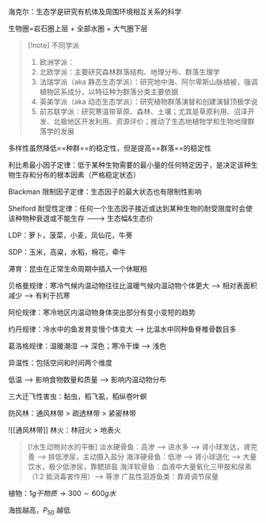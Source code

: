 海克尔：生态学是研究有机体及周围环境相互关系的科学

生物圈=岩石圈上层 + 全部水圈 + 大气圈下层

>[!note] 不同学派
>
> 1. 欧洲学派：
> 	1. 北欧学派：主要研究森林群落结构、地理分布、群落生理学
> 	2. 法瑞学派（aka 静态生态学派）：研究地中海、阿尔卑斯山脉植被，强调植物区系成分，以特征种为群落分类主要依据
> 2. 英美学派（aka 动态生态学派）：研究植物群落演替和创建演替顶极学说
> 3. 前苏联学派：研究寒温带草原、森林、土壤；尤其是草原利用、沼泽开发、北极地区开发利用、资源评价；推动了生态地植物学和生物地理群落学的发展

多样性虽然降低==种群==的稳定性，但是提高==群落==的稳定性

利比希最小因子定律：低于某种生物需要的最小量的任何特定因子，是决定该种生物生存和分布的根本因素（严格稳定状态）

Blackman 限制因子定律：生态因子的最大状态也有限制性影响

Shelford 耐受性定律：任何一个生态因子接近或达到某种生物的耐受限度时会使该种物种衰退或不能生存 ---> 生态幅&生态价

LDP：萝卜，菠菜，小麦，凤仙花，牛蒡

SDP：玉米，高粱，水稻，棉花，牵牛

滞育：昆虫在正常生命周期中插入一个休眠相


贝格曼规律：寒冷气候内温动物往往比温暖气候内温动物个体更大 --> 相对表面积减少 --> 有利于抗寒

阿伦规律：寒冷地区内温动物身体突出部分有变小变短的趋势

约丹规律：冷水中的鱼发育变慢个体变大 --> 比温水中同种鱼脊椎骨数目多

葛洛格规律：温暖潮湿 --> 深色；寒冷干燥 --> 浅色

异温性：包括空间和时间两个维度

低温 --> 影响食物数量和质量 --> 影响内温动物分布

三大迁飞性害虫：黏虫，稻飞虱，稻纵卷叶螟

防风林：通风林带 > 疏透林带 > 紧密林带

![[通风林带]] 林火：林冠火 > 地表火

>[!水生动物对水的平衡]
> 淡水硬骨鱼：高渗 --> 进水多 --> 肾小球发达，肾完善 --> 排低渗尿，主动摄入盐分
> 海洋硬骨鱼：低渗 --> 肾小球退化 --> 大量饮水，极少低渗尿，靠鳃排盐
> 海洋软骨鱼：血液中大量氧化三甲胺和尿素（1:2 抵消毒害作用）--> 等渗
> 广盐性洄游鱼类：靠肾调节尿量

植物：$1g干物质\rightarrow 300\sim600g水$

海拔越高，$P_{50}$ 越低

